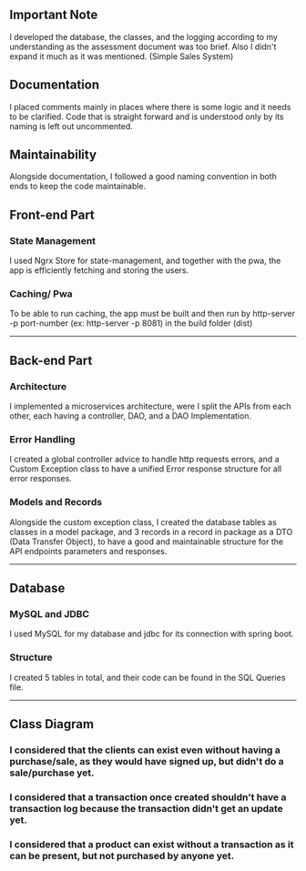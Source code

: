 
## Important Note
I developed the database, the classes, and the logging according to my understanding as the assessment document was too brief. Also I didn't expand it much as it was mentioned. (Simple Sales System)

## Documentation
I placed comments mainly in places where there is some logic and it needs to be clarified.
Code that is straight forward and is understood only by its naming is left out uncommented.

## Maintainability
Alongside documentation, I followed a good naming convention in both ends to keep the code maintainable.

## Front-end Part

### State Management
I used Ngrx Store for state-management, and together with the pwa, the app is efficiently fetching and storing the users.

### Caching/ Pwa
To be able to run caching, the app must be built and then run by http-server -p port-number (ex: http-server -p 8081) in the build folder (dist)

---

## Back-end Part

### Architecture
I implemented a microservices architecture, were I split the APIs from each other, each having a controller, DAO, and a DAO Implementation.

### Error Handling
I created a global controller advice to handle http requests errors, and a Custom Exception class to have a unified Error response structure for all error responses.

### Models and Records
Alongside the custom exception class, I created the database tables as classes in a model package, and 3 records in a record in package as a DTO (Data Transfer Object), to have a good and maintainable structure for the API endpoints parameters and responses.

---

## Database

### MySQL and JDBC
I used MySQL for my database and jdbc for its connection with spring boot.

### Structure
I created 5 tables in total, and their code can be found in the SQL Queries file.

---

## Class Diagram

### I considered that the clients can exist even without having a purchase/sale, as they would have signed up, but didn't do a sale/purchase yet. 
### I considered that a transaction once created shouldn't have a transaction log because the transaction didn't get an update yet.
### I considered that a product can exist without a transaction as it can be present, but not purchased by anyone yet.